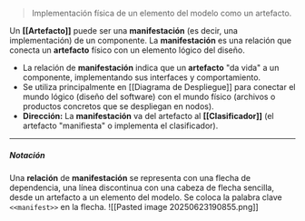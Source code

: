 > Implementación física de un elemento del modelo como un artefacto.

Un **[[Artefacto]]** puede ser una **manifestación** (es decir, una implementación) de un componente.
La **manifestación** es una relación que conecta un **artefacto** físico con un elemento lógico del diseño.
- La relación de **manifestación** indica que un **artefacto** "da vida" a un componente, implementando sus interfaces y comportamiento. 
- Se utiliza principalmente en [[Diagrama de Despliegue]] para conectar el mundo lógico (diseño del software) con el mundo físico (archivos o productos concretos que se despliegan en nodos).
- **Dirección:** La **manifestación** va del artefacto al **[[Clasificador]]** (el artefacto "manifiesta" o implementa el clasificador).
****
##### **Notación**
Una **relación** de **manifestación** se representa con una flecha de dependencia, una línea discontinua con una cabeza de flecha sencilla, desde un artefacto a un elemento del modelo.
Se coloca la palabra clave `<<manifest>>` en la flecha.
![[Pasted image 20250623190855.png]]